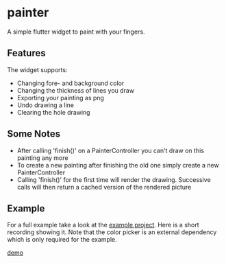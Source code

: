 # painter

A simple flutter widget to paint with your fingers.

## Features

The widget supports:
- Changing fore- and background color
- Changing the thickness of lines you draw
- Exporting your painting as png
- Undo drawing a line
- Clearing the hole drawing

## Some Notes

- After calling 'finish()' on a PainterController you can't draw on this painting any more
- To create a new painting after finishing the old one simply create a new PainterController
- Calling 'finish()' for the first time will render the drawing. Successive calls will then return a cached version of the rendered picture 

## Example

For a full example take a look at the [example project](https://github.com/epnw/painter/tree/master/example).
Here is a short recording showing it.
Note that the color picker is an external dependency which is only required for the example.

[demo](https://raw.githubusercontent.com/epnw/painter/master/example/demo.webm)
